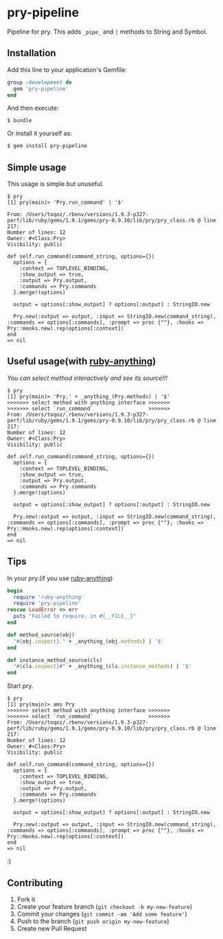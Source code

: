 # pry-pipeline

Pipeline for pry. This adds `_pipe_` and `|` methods to String and Symbol.

## Installation

Add this line to your application's Gemfile:

```ruby
group :development do
  gem 'pry-pipeline'
end
```

And then execute:

```
$ bundle
```

Or install it yourself as:

```sh
$ gem install pry-pipeline
```

## Simple usage

This usage is simple but unuseful.

```
$ pry
[1] pry(main)> 'Pry.run_command' | '$'

From: /Users/toqoz/.rbenv/versions/1.9.3-p327-perf/lib/ruby/gems/1.9.1/gems/pry-0.9.10/lib/pry/pry_class.rb @ line 217:
Number of lines: 12
Owner: #<Class:Pry>
Visibility: public

def self.run_command(command_string, options={})
  options = {
    :context => TOPLEVEL_BINDING,
    :show_output => true,
    :output => Pry.output,
    :commands => Pry.commands
  }.merge!(options)

  output = options[:show_output] ? options[:output] : StringIO.new

  Pry.new(:output => output, :input => StringIO.new(command_string), :commands => options[:commands], :prompt => proc {""}, :hooks => Pry::Hooks.new).rep(options[:context])
end
=> nil
```

## Useful usage(with [ruby-anything](https://github.com/ToQoz/ruby-anything))

*You can select method interactively and see its source!!!*

```
$ pry
[1] pry(main)> 'Pry.' + _anything_(Pry.methods) | '$'
>>>>>>> select method with anything interface >>>>>>>
>>>>>>> select `run_command`                  >>>>>>>
From: /Users/toqoz/.rbenv/versions/1.9.3-p327-perf/lib/ruby/gems/1.9.1/gems/pry-0.9.10/lib/pry/pry_class.rb @ line 217:
Number of lines: 12
Owner: #<Class:Pry>
Visibility: public

def self.run_command(command_string, options={})
  options = {
    :context => TOPLEVEL_BINDING,
    :show_output => true,
    :output => Pry.output,
    :commands => Pry.commands
  }.merge!(options)

  output = options[:show_output] ? options[:output] : StringIO.new

  Pry.new(:output => output, :input => StringIO.new(command_string), :commands => options[:commands], :prompt => proc {""}, :hooks => Pry::Hooks.new).rep(options[:context])
end
=> nil
```

## Tips

In your pry.(if you use [ruby-anything](https://github.com/ToQoz/ruby-anything))

```ruby
begin
  require 'ruby-anything'
  require 'pry-pipeline'
rescue LoadError => err
  puts "Failed to require. in #{__FILE__}"
end

def method_source(obj)
  "#{obj.inspect}." + _anything_(obj.methods) | '$'
end

def instance_method_source(cls)
  "#{cls.inspect}#" + _anything_(cls.instance_methods) | '$'
end
```

Start pry.

```
$ pry
[1] pry(main)> ams Pry
>>>>>>> select method with anything interface >>>>>>>
>>>>>>> select `run_command`                  >>>>>>>
From: /Users/toqoz/.rbenv/versions/1.9.3-p327-perf/lib/ruby/gems/1.9.1/gems/pry-0.9.10/lib/pry/pry_class.rb @ line 217:
Number of lines: 12
Owner: #<Class:Pry>
Visibility: public

def self.run_command(command_string, options={})
  options = {
    :context => TOPLEVEL_BINDING,
    :show_output => true,
    :output => Pry.output,
    :commands => Pry.commands
  }.merge!(options)

  output = options[:show_output] ? options[:output] : StringIO.new

  Pry.new(:output => output, :input => StringIO.new(command_string), :commands => options[:commands], :prompt => proc {""}, :hooks => Pry::Hooks.new).rep(options[:context])
end
=> nil
```

:)

## Contributing

1. Fork it
2. Create your feature branch (`git checkout -b my-new-feature`)
3. Commit your changes (`git commit -am 'Add some feature'`)
4. Push to the branch (`git push origin my-new-feature`)
5. Create new Pull Request
